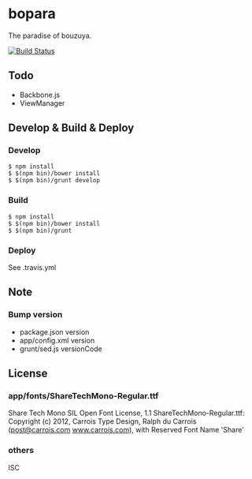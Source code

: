 bopara
==============================================================================

The paradise of bouzuya.

[![Build Status](https://travis-ci.org/bouzuya/bopara.png)](https://travis-ci.org/bouzuya/bopara)

Todo
------------------------------------------------------------------------------

- Backbone.js
- ViewManager

Develop & Build & Deploy
------------------------------------------------------------------------------

### Develop

    $ npm install
    $ $(npm bin)/bower install
    $ $(npm bin)/grunt develop

### Build

    $ npm install
    $ $(npm bin)/bower install
    $ $(npm bin)/grunt

### Deploy

See .travis.yml

Note
------------------------------------------------------------------------------

### Bump version

- package.json version
- app/config.xml version
- grunt/sed.js versionCode

License
------------------------------------------------------------------------------

### app/fonts/ShareTechMono-Regular.ttf

Share Tech Mono SIL Open Font License, 1.1
ShareTechMono-Regular.ttf: Copyright (c) 2012, Carrois Type Design, Ralph du Carrois (post@carrois.com www.carrois.com), with Reserved Font Name 'Share'

### others

ISC


